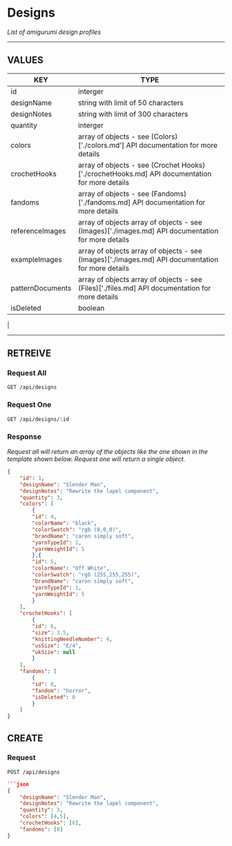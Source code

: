 # Designs

*List of amigurumi design profiles*

---

## VALUES

| KEY | TYPE |
| --- | --- |
| id | interger |
| designName | string with limit of 50 characters |
| designNotes | string with limit of 300 characters |
| quantity | interger |
| colors | array of objects - see (Colors)['./colors.md'] API documentation for more details |
| crochetHooks | array of objects - see (Crochet Hooks)['./crochetHooks.md] API documentation for more details |
| fandoms | array of objects - see (Fandoms)['./fandoms.md] API documentation for more details |
| referenceImages | array of objects array of objects - see (Images)['./images.md] API documentation for more details |
| exampleImages | array of objects array of objects - see (Images)['./images.md] API documentation for more details |
| patternDocuments | array of objects array of objects - see (Files)['./files.md] API documentation for more details |
| isDeleted | boolean |
|

---

## RETREIVE

### Request All

```http
GET /api/designs
```

### Request One

```http
GET /api/designs/:id
```

### Response

*Request all will return an array of the objects like the one shown in the template shown below. Request one will return a single object.*

```json
{
	"id": 1,
	"designName": "Slender Man",
	"designNotes": "Rewrite the lapel component",
	"quantity": 3,
	"colors": [
		{
        "id": 4,
        "colorName": "black",
        "colorSwatch": "rgb (0,0,0)",
        "brandName": "caron simply soft",
        "yarnTypeId": 1,
        "yarnWeightId": 5
    	},{
        "id": 5,
        "colorName": "Off White",
        "colorSwatch": "rgb (255,255,255)",
        "brandName": "caron simply soft",
        "yarnTypeId": 1,
        "yarnWeightId": 5
    	}
	],
	"crochetHooks": [
		{
        "id": 6,
        "size": 3.5,
        "knittingNeedleNumber": 4,
        "usSize": "E/4",
        "ukSize": null
    	}
	],
	"fandoms": [
		{
        "id": 8,
        "fandom": "horror",
        "isDeleted": 0
    	}
	]
}
```

## CREATE

### Request

```http
POST /api/designs
```

```json
```json
{
	"designName": "Slender Man",
	"designNotes": "Rewrite the lapel component",
	"quantity": 3,
	"colors": [4,5],
	"crochetHooks": [6],
	"fandoms": [8]
}
```

